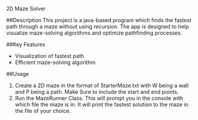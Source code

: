 2D Maze Solver

##Description
This project is a java-based program which finds the fastest path through a maze without using recursion.
The app is designed to help visualize maze-solving algorithms and optimize pathfinding processes.


##Key Features
- Visualization of fastest path
- Efficient maze-solving algorithm

##Usage
1. Create a 2D maze in the format of StarterMaze.txt with W being a wall and P being a path.
   Make Sure to include the start and end points.
2. Run the MazeRunner Class. This will prompt you in the console with which file the maze is in.
  It will print the fastest solution to the maze in the file of your choice.
